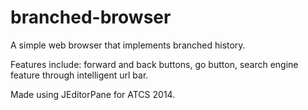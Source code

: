 # branched-browser
A simple web browser that implements branched history.

Features include: forward and back buttons, go button, search engine feature through intelligent url bar.

Made using JEditorPane for ATCS 2014.